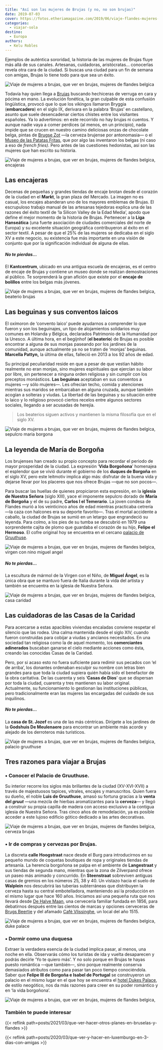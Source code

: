 ```yaml
---
title: "Así son las mujeres de Brujas (y no, no son brujas)"
date: 2019-07-03
cover: https://fotos.etheriamagazine.com/2019/06/viaje-flandes-mujeres-paseo-bicicleta.jpg
categories: 
  - viajar-sola
destino: 
  - Europa
authors: 
  - Kelu Robles
---
```


Ejemplos de auténtica sororidad, la historia de las mujeres de Brujas fluye más allá de sus canales. Artesanas, cuidadoras, aristócratas... conocerlas revela otra cara de la ciudad. Si buscas una ciudad para un fin de semana con amigas, Brujas lo tiene todo para que sea un éxito.

![Viaje de mujeres a brujas, que ver en brujas, mujeres de flandes belgica](https://fotos.etheriamagazine.com/2019/06/viaje-flandes-mujeres-paseo-bicicleta.jpg "Las brujenses prefieren las bicicletas a las escobas. ©KR")

Todavía hay quien llega a [Brujas](https://www.visitflanders.com/es/) buscando 
hechiceras de verruga en cara y pócima en mano. La evolución fonética, la gran culpable 
de esta confusión lingüística, provocó que lo que los vikingos llamaron Bryggia 
(**embarcadero**) en el siglo IX, derivara en la palabra ‘Brujas’ en castellano, asunto 
que suele desencadenar ciertos chistes entre los visitantes españoles. Ya lo advertimos: 
en este recorrido no hay brujas ni cuentos. Y aunque nadie vaya a comer perdices (al 
menos, en un principio), nada impide que se crucen en nuestro camino deliciosas onzas de 
chocolate belga, pintas de [Brugse Zot](https://www.brugsezot.be/) —la cerveza brujense 
por antonomasia— o el [Museo de las Patatas Fritas](http://www.frietmuseum.be/en/), que 
por algo las inventaron los belgas (ni caso a eso de _french fries)_. Pero antes de las 
cuestiones hedonistas, así son las mujeres que han escrito su historia. 

![Viaje de mujeres a brujas, que ver en brujas, mujeres de flandes belgica, encajeras](https://fotos.etheriamagazine.com/2019/06/viaje-flandes-mujeres-encaje.jpg "Regalar una pieza encaje, la opción más clásica. © Visit Flanders")

## Las encajeras

Decenas de pequeñas y grandes tiendas de encaje brotan desde el corazón de la ciudad en 
el **Markt**, la gran plaza del Mercado. La imagen no es casual, los encajes abanderan 
uno de los mayores emblemas de Brujas. El escrupuloso trabajo manual de las artesanas 
tejedoras explica una de las razones del éxito textil de ‘la Silicon Valley de la Edad 
Media’, apodo que define el mejor momento de la historia de Brujas. Pertenecer a la 
**Liga Hanseática** (una fuerte asociación de ciudades comerciales del norte de Europa) 
y su excelente situación geográfica contribuyeron al éxito en el sector textil. A pesar 
de que el 25% de las mujeres se dedicaba en el siglo XV a este negocio, su existencia 
fue más importante en una visión de conjunto que por la significación individual de 
alguna de ellas. 

##### No te pierdas…

El **Kantcentrum**, ubicado en una antigua escuela de encajeras, es el centro de encaje 
de Brujas y contiene un museo donde se realizan demostraciones al público. Te 
sorprenderá la gran afición que existe por el **encaje de bolillos** entre los belgas 
más jóvenes. 

![Viaje de mujeres a brujas, que ver en brujas, mujeres de flandes belgica, beaterio brujas](https://fotos.etheriamagazine.com/2019/06/viaje-flandes-mujeres-beaterio.jpg "El idílico entorno del beaterio de Brujas está protagonizado por canales, jardines y por el lago del Amor, siempre colmado de cisnes. ©KR")

## Las beguinas y sus conventos laicos

El oxímoron de ‘convento laico’ puede ayudarnos a comprender lo que fueron y son los 
beguinajes, un tipo de alojamientos solidarios muy comunes en Holanda y Bélgica, 
declarados Patrimonio de la Humanidad por la Unesco. A última hora, en el begijnhof 
(**el beaterio**) de Brujas es posible encontrar a alguna de sus monjas paseando por los 
jardines de la comunidad, aunque actualmente ya no se traten de ‘monjas’ beguinas. 
**Marcella Pattyn,** la última de ellas, falleció en 2013 a los 92 años de edad. 

Su principal peculiaridad reside en que a pesar de que vestían hábito realmente no eran 
monjas, sino mujeres espirituales que ejercían su labor por libre, sin pertenecer a 
ninguna orden religiosa y sin cumplir con los preceptos monásticos. **Las beguinas** 
aceptaban en sus conventos a mujeres —y sólo mujeres—. Les ofrecían techo, comida y 
atenciones mientras sus maridos se embarcaban en alguna cruzada, aunque también acogían 
a solteras y viudas. La libertad de las beguinas y su situación entre lo laico y lo 
religioso provocó ciertos recelos entre algunos sectores sociales, llegando a ser 
acusadas de herejía. 

> Los beaterios siguen activos y mantienen la misma filosofía que en el siglo XV. 

![Viaje de mujeres a brujas, que ver en brujas, mujeres de flandes belgica, sepulcro maria borgona](https://fotos.etheriamagazine.com/2019/06/viaje-flandes-mujeres-maria-borgona.jpg "Sepulcro gótico de María de Borgoña, en la iglesia de Nuestra Señora. ©KR")

## La leyenda de María de Borgoña

Los brujenses han creado su propio concepto para recordar el periodo de mayor 
prosperidad de la ciudad. La expresión ‘**Vida Borgoñona**’ homenajea el esplendor que 
se vivió durante el gobierno de los **duques de Borgoña** en el siglo XV, pero este 
leitmotiv implica algo más: disfrutar de la buena vida y dejarse llevar por los placeres 
que nos ofrece Brujas —que no son pocos—. 

Para buscar las huellas de quienes propiciaron esta expresión, en la **iglesia de 
Nuestra Señora** (siglo XIII), yace el imponente sepulcro dorado de **María de Borgoña** 
y el de su padre, **Carlos I el Temerario**. La joven condesa de Flandes murió a los 
veinticinco años de edad mientras practicaba cetrería —la caza con halcones era su 
deporte favorito—. Tras el mortal accidente a caballo, la ciudad de Brujas se sumió en 
un letargo que engrandeció su leyenda. Para colmo, a los pies de su tumba se descubrió 
en 1979 una sorprendente cajita de plomo que guardaba el corazón de su hijo, **Felipe el 
Hermoso**. El cofre original hoy se encuentra en el cercano [palacio de 
Gruuthuse](https://www.museabrugge.be/es). 

![Viaje de mujeres a brujas, que ver en brujas, mujeres de flandes belgica, virgen con nino miguel angel](https://fotos.etheriamagazine.com/2019/06/viaje-flandes-mujeres-iglesia.jpg "La iglesia de Nuestra Señora contiene la segunda torre de ladrillo más alta del mundo. (Izq.) La Vírgen con el Niño, de Miguel Ángel. (Dcha) ©KR")

##### No te pierdas…

La escultura de mármol de la Virgen con el Niño, de **Miguel Ángel**, es la única obra 
que se mantuvo fuera de Italia durante la vida del artista y también se encuentra en la 
iglesia de Nuestra Señora. 

![Viaje de mujeres a brujas, que ver en brujas, mujeres de flandes belgica, casa caridad](https://fotos.etheriamagazine.com/2019/06/viaje-flandes-mujeres-casa-caridad.jpg "Casa de la Caridad de Meulenaere, en Brujas. ©KR")

## Las cuidadoras de las Casas de la Caridad

Para acercarse a estas apacibles viviendas encaladas conviene respetar el silencio que 
las rodea. Una calma mantenida desde el siglo XIV, cuando fueron construidas para 
cobijar a viudas y ancianos necesitados. En una sociedad tan religiosa como la de aquel 
momento, los **comerciantes adinerados** buscaban ganarse el cielo mediante acciones 
como ésta, creando las conocidas Casas de la Caridad. 

Pero, por si acaso esto no fuera suficiente para redimir sus pecados con ‘el de arriba’, 
los donantes ordenaban esculpir su nombre con letras bien grandes para que toda la 
ciudad supiera quién había sido el benefactor de la obra caritativa. De las cuarenta y 
seis ‘**Casas de Dios**’ que se dispersan por toda la ciudad, cuarenta y tres mantienen 
su labor original. Actualmente, su funcionamiento lo gestionan las instituciones 
públicas, pero tradicionalmente eran las mujeres las encargadas del cuidado de sus 
inquilinos. 

##### No te pierdas…

La **casa de St. Jozef** es una de las más céntricas. Dirígete a los jardines de la 
**Godshuis De Meulenaere** para encontrar un ambiente más acorde y alejado de los 
derroteros más turísticos. 

![Viaje de mujeres a brujas, que ver en brujas, mujeres de flandes belgica, palacio gruuthuse](https://fotos.etheriamagazine.com/2019/06/viaje-flandes-mujeres-palacio-gruuthuse.jpg "Exterior gótico del Palacio de Gruuthuse. ©KR")

## Tres razones para viajar a Brujas

### • Conocer el Palacio de Gruuthuse.

Su interior recorre los siglos más brillantes de la ciudad (XV-XVI-XVII) a través de 
majestuosos tapices, vitrales, encajes y manuscritos. Quien fuera su dueño, el noble 
**Luis de Gruuthuse**, amasó su fortuna gracias a la **venta del _gruut_** —una mezcla 
de hierbas aromatizantes para la **cerveza**— y llegó a construir su propia capilla de 
madera con acceso exclusivo a la contigua iglesia de Nuestra Señora. Tras cinco años de 
remodelación, ya es posible acceder a este lujoso edificio gótico dedicado a las artes 
decorativas. 

![Viaje de mujeres a brujas, que ver en brujas, mujeres de flandes belgica, cerveza brujas](https://fotos.etheriamagazine.com/2019/06/viaje-flandes-mujeres-cerveza.jpg "¿Por qué no probar una cerveza brujense para terminar el día? ©KR")

### • Ir de compras y cervezas por Brujas.

La discreta **calle Hoogstraat** nace desde el Burg para introducirnos en su pequeño 
mundo de coquetas boutiques de ropa y originales tiendas de artesanía. La herencia 
borgoñona se palpa en el ambiente de **Langestraat** y sus tiendas de segunda mano, 
mientras que la zona de Zilverpand ofrece un paseo más animado y concurrido. En 
**Steenstraat** sobreviven antiguas casas de gremios en los números 25, 38 y 40. Un 
vistazo hacia el suelo de **Walplein** nos descubrirá las tuberías subterráneas que 
distribuyen la cerveza hasta su central embotelladora, manteniendo así la producción en 
el mismo lugar que hace 160 años. Iniciamos así una pequeña ruta que nos llevará desde 
[De Halve Maan](https://www.halvemaan.be/), una cervecería familiar fundada en 1856, 
para debatirnos después entre las cientos de marcas y opciones cerveceras de [Brugs 
Beertje](https://www.brugsbeertje.be/en/home-2/) y del afamado [Café 
Vlissinghe](https://www.cafevlissinghe.be/), un local del año 1515. 

![Viaje de mujeres a brujas, que ver en brujas, mujeres de flandes belgica, duke palace](https://fotos.etheriamagazine.com/2019/06/viaje-flandes-mujeres-dukes-palace.jpg "Dukes Palace es el único hotel de Brujas con cinco estrellas. ©KR")

### • Dormir como una duquesa

Extraer la verdadera esencia de la ciudad implica pasar, al menos, una noche en ella. 
Observarás cómo los turistas de ida y vuelta desaparecen y podrás decirle ‘Yo te quiero 
más’. Y no solo porque en Brujas te hayas puesto romántica —que también—, sino porque 
realmente conserva demasiados atributos como para pasar tan poco tiempo conociéndola. 
Saber que **Felipe III de Borgoña e Isabel de Portugal** se construyeron un palacio en 
el mismo lugar en el que hoy se encuentra el [hotel Dukes 
Palace](https://www.hoteldukespalace.com/es/), de estilo neogótico, nos da más razones 
para creer en su poder romántico y en ‘la vida borgoñona’. 

![Viaje de mujeres a brujas, que ver en brujas, mujeres de flandes belgica,](https://fotos.etheriamagazine.com/2019/06/viaje-flandes-mujeres-final.jpg "Mires donde mires, en Brujas todo son postales. ©KR")

### También te puede interesar

{{< reflink path=posts/2021/03/que-ver-hacer-otros-planes-en-bruselas-y-flandes >}} 

{{< reflink path=posts/2020/03/que-ver-y-hacer-en-luxemburgo-en-3-dias-con-amigas >}}
